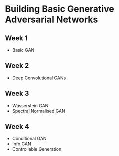 # Building Basic Generative Adversarial Networks

## Week 1

- Basic GAN

## Week 2

- Deep Convolutional GANs

## Week 3

- Wasserstein GAN
- Spectral Normalised GAN

## Week 4

- Conditional GAN
- Info GAN
- Controllable Generation